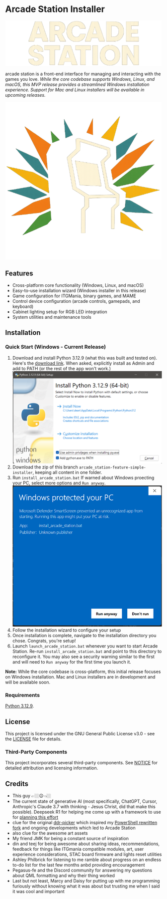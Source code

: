 # Arcade Station Installer

![Text](assets/images/banners/arcade_station_only_text.png)

arcade station is a front-end interface for managing and interacting with the games you love.
*While the core codebase supports Windows, Linux, and macOS, this MVP release provides a streamlined Windows installation experience. Support for Mac and Linux installers will be available in upcoming releases.*

![Logo](assets/images/banners/arcade_station_no_text.png)

## Features

- Cross-platform core functionality (Windows, Linux, and macOS)
- Easy-to-use installation wizard (Windows installer in this release)
- Game configuration for ITGMania, binary games, and MAME
- Control device configuration (arcade controls, gamepads, and keyboard)
- Cabinet lighting setup for RGB LED integration
- System utilities and maintenance tools

## Installation

### Quick Start (Windows - Current Release)

1. Download and install Python 3.12.9 (what this was built and tested on). Here's the [download link](https://www.python.org/downloads/release/python-3129/). When asked, explicitly install as Admin and add to PATH (or the rest of the app won't work.)
![Python options](assets/images/readme/python.png)
2. Download the zip of this branch `arcade_station-feature-simple-installer`, keeping all content in one folder.
3. Run `install_arcade_station.bat` If warned about Windows proecting your PC, select more options and `Run anyway`.
![Security warning](assets/images/readme/security-warning.png)
4. Follow the installation wizard to configure your setup
5. Once installation is complete, navigate to the installation directory you chose. Congrats, you're setup!
6. Launch `launch_arcade_station.bat` whenever you want to start Arcade Station. Re-run `install_arcade_station.bat` and point to this directory to reconfigure it.
You may also see a security warning similar to the first and will need to `Run anyway` for the first time you launch it.

**Note:** While the core codebase is cross-platform, this initial release focuses on Windows installation. Mac and Linux installers are in development and will be available soon.

### Requirements

[Python 3.12.9](https://www.python.org/downloads/release/python-3129/).

## License

This project is licensed under the GNU General Public License v3.0 - see the [LICENSE](LICENSE) file for details.

### Third-Party Components

This project incorporates several third-party components. See [NOTICE](NOTICE) for detailed attribution and licensing information.

## Credits
- This guy 👉🏼😉👈🏼
- The current state of generative AI (most specifically, ChatGPT, Cursor, Anthropic's Claude 3.7 with thinking - Jesus Christ, did that make this possible). Deepseek R1 for helping me come up with a framework to use for [planning this effort](PLAN.md)
- clue for the original [ddr-picker](https://github.com/evanclue/ddr-picker) which inspired my [PowerShell rewritten fork](https://github.com/dtammam/ddr-picker) and ongoing developments which led to Arcade Station
- also clue for the awesome art assets
- My friend JMK for being a constant source of inspiration
- din and teej for being awesome about sharing ideas, recommendations, feedback for things like ITGmania compatible modules, art, user experience considerations, STAC board firmware and lights reset utilities
- Ashley Philbrick for listening to me ramble about progress on an endless to-do list for the last few months anbd providing encouragement
- Pegasus-fe and the Discord community for answering my questions about QML formatting and why their thing worked
- Last but not least, Marcy and Daisy for putting up with me programming furiously without knowing what it was about but trusting me when I said it was cool and important